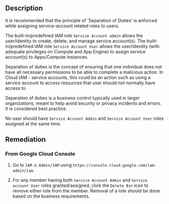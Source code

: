 ## Description

It is recommended that the principle of 'Separation of Duties' is enforced while assigning service-account related roles to users.

The built-in/predefined IAM role `Service Account admin` allows the user/identity to create, delete, and manage service account(s).
The built-in/predefined IAM role `Service Account User` allows the user/identity (with adequate privileges on Compute and App Engine) to assign service account(s) to Apps/Compute Instances.

Separation of duties is the concept of ensuring that one individual does not have all necessary permissions to be able to complete a malicious action. In Cloud IAM - service accounts, this could be an action such as using a service account to access resources that user should not normally have access to.

Separation of duties is a business control typically used in larger organizations, meant to help avoid security or privacy incidents and errors. It is considered best practice.

No user should have `Service Account Admin` and `Service Account User` roles assigned at the same time.

## Remediation

### From Google Cloud Console

1. Go to `IAM & Admin/IAM` using `https://console.cloud.google.com/iam-admin/iam`.

2. For any member having both `Service Account Admin` and `Service account User` roles granted/assigned, click the `Delete Bin` icon to remove either role from the member.
Removal of a role should be done based on the business requirements.
